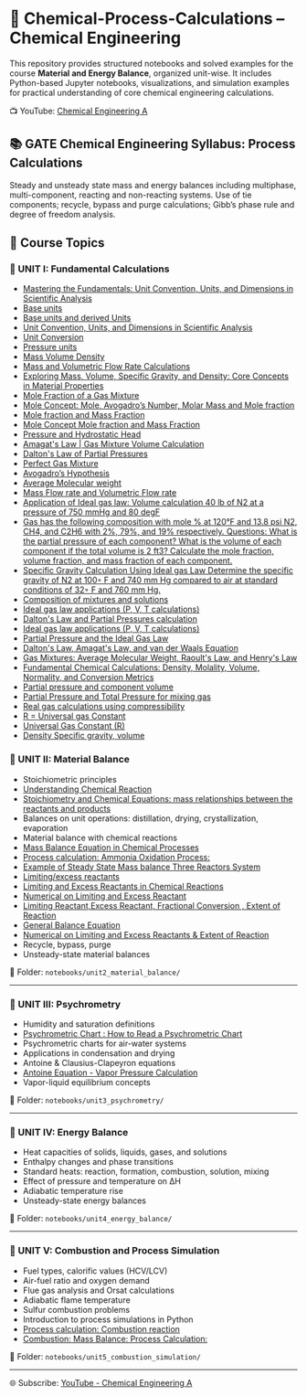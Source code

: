 # 📘 Chemical-Process-Calculations  – Chemical Engineering

This repository provides structured notebooks and solved examples for the course **Material and Energy Balance**, organized unit-wise. It includes Python-based Jupyter notebooks, visualizations, and simulation examples for practical understanding of core chemical engineering calculations.


📺 YouTube: [Chemical Engineering A](https://www.youtube.com/@chemicalengineeringA)

## 📚 GATE Chemical Engineering Syllabus: Process Calculations
Steady and unsteady state mass and energy balances including multiphase, multi-component, 
reacting and non-reacting systems. Use of tie components; recycle, bypass and purge calculations; 
Gibb’s phase rule and degree of freedom analysis.


## 🧮 Course Topics

### 🔹 UNIT I: Fundamental Calculations
- [Mastering the Fundamentals: Unit Convention, Units, and Dimensions in Scientific Analysis](https://youtu.be/cydXka-tAFs)
- [Base units ](https://youtube.com/shorts/NbYM_TmnVwY)
- [Base units and derived Units](https://youtu.be/-R-oJMlzFbc)
- [Unit Convention, Units, and Dimensions in Scientific Analysis](https://youtu.be/cydXka-tAFs)
- [Unit Conversion](https://youtu.be/C3kWuZvGJnY)
- [Pressure units ](https://youtube.com/shorts/Gl6jF6qVjJI)
- [Mass Volume Density](https://youtube.com/shorts/KDVL41Ezjo8)
- [Mass and Volumetric Flow Rate Calculations](https://youtu.be/b7J2Edj93go)
- [Exploring Mass, Volume, Specific Gravity, and Density: Core Concepts in Material Properties](https://youtu.be/B1mgZPW4UH8)
- [Mole Fraction of a Gas Mixture](https://youtube.com/shorts/9ARUabdwU5g)
- [Mole Concept: Mole, Avogadro’s Number, Molar Mass and Mole fraction](https://youtu.be/AAJ5wX1OxAI)
- [Mole fraction and Mass Fraction](https://youtube.com/shorts/goZPLNAgc-A)
- [Mole Concept Mole fraction and Mass Fraction](https://youtube.com/shorts/KBGR-0IbGgY)
- [Pressure and Hydrostatic Head](https://youtube.com/shorts/ue5FoZ0nODw)
- [Amagat's Law | Gas Mixture Volume Calculation](https://youtube.com/shorts/4owL0ux6PiM)
- [Dalton's Law of Partial Pressures](https://youtube.com/shorts/RpOw9zVR0Ds)
- [Perfect Gas Mixture](https://youtube.com/shorts/w8COS9wHM7A)
- [Avogadro’s Hypothesis](https://youtube.com/shorts/WpBF2N--QJc)
- [Average Molecular weight](https://youtube.com/shorts/_pTQgB4TgDQ)
- [Mass Flow rate and Volumetric Flow rate](https://youtube.com/shorts/J6x3LVGGKnk)
- [Application of Ideal gas law: Volume calculation  40 lb of N2 at a pressure of 750 mmHg and  80 degF](https://youtu.be/1XqPPJ9kF2Q)
- [Gas has the following composition with mole % at 120°F and 13.8 psi N2, CH4, and C2H6 with 2%, 79%, and 19% respectively. Questions: What is the partial pressure of each component? What is the volume of each component if the total volume is 2 ft3? Calculate the mole fraction, volume fraction, and mass fraction of each component.](https://youtu.be/5HgPFVDBmOo)
- [Specific Gravity Calculation Using Ideal gas Law Determine the specific gravity of N2 at 100◦ F and 740 mm Hg compared to air at standard conditions of 32◦ F and 760 mm Hg.](https://youtu.be/dP-a7AYTV_M)
- [Composition of mixtures and solutions](https://youtu.be/GQR9wGE2jnc)
- [Ideal gas law applications (P, V, T calculations)](https://youtu.be/cZxqWMyNaIw)
- [Dalton's Law and Partial Pressures calculation](https://youtu.be/pPG5zNxIZWY)
- [Ideal gas law applications (P, V, T calculations)](https://youtu.be/J6Kni05eXgM)
- [Partial Pressure and the Ideal Gas Law](https://youtu.be/G-XeBFHpnB0)
- [Dalton's Law, Amagat's Law, and van der Waals Equation](https://youtu.be/X4qLdvV4rAk)
- [Gas Mixtures: Average Molecular Weight, Raoult's Law, and Henry's Law](https://youtu.be/2z8l4OgRjtk)
- [Fundamental Chemical Calculations: Density, Molality, Volume, Normality, and Conversion Metrics](https://youtu.be/Ld97JjiClL8)
- [Partial pressure and component volume](https://youtu.be/pPG5zNxIZWY)
- [Partial Pressure and Total Pressure  for mixing gas](https://youtu.be/2lWFwmIcihM)
- [Real gas calculations using compressibility](https://youtu.be/oN4VDv5EQvY)
- [R = Universal gas Constant](https://youtu.be/LiU3MhMUkJ4)
- [Universal Gas Constant (R)](https://youtube.com/shorts/J6x3LVGGKnk)
- [Density Specific gravity, volume](https://youtube.com/shorts/Hx1ohC3dNjc)

### 🔹 UNIT II: Material Balance
- Stoichiometric principles
- [Understanding Chemical Reaction](https://youtu.be/NeR4-gUrzco)
- [Stoichiometry and Chemical Equations: mass relationships between the reactants and products](https://youtu.be/IGAzXR5hflE)
- Balances on unit operations: distillation, drying, crystallization, evaporation
- Material balance with chemical reactions
- [Mass Balance Equation in Chemical Processes](https://youtu.be/CvMYo0CftOg)
- [Process calculation: Ammonia Oxidation Process:](https://youtu.be/A7caihbdPWE)
- [Example of Steady State Mass balance Three Reactors System](https://youtu.be/pIjmFIol7TI)
- [Limiting/excess reactants](https://youtu.be/xICWpJgqCfw)
- [Limiting and Excess Reactants in Chemical Reactions](https://youtu.be/gT38RXlr25I)
- [Numerical on Limiting and Excess Reactant](https://youtu.be/k68-OJIbylY)
- [Limiting Reactant,Excess Reactant, Fractional Conversion , Extent of Reaction](https://youtube.com/shorts/sk172XWnRC8)
- [General Balance Equation](https://youtube.com/shorts/u12DSjPhT5g)
- [Numerical on Limiting and Excess Reactants & Extent of Reaction](https://youtu.be/xICWpJgqCfw)
- Recycle, bypass, purge
- Unsteady-state material balances

📁 Folder: `notebooks/unit2_material_balance/`

---

### 🔹 UNIT III: Psychrometry
- Humidity and saturation definitions
- [Psychrometric Chart : How to Read a Psychrometric Chart ](https://youtu.be/jncmqD5XWJM)
- Psychrometric charts for air-water systems
- Applications in condensation and drying
- Antoine & Clausius-Clapeyron equations
- [Antoine Equation - Vapor Pressure Calculation](https://youtu.be/nlMChcnHWZo)
- Vapor-liquid equilibrium concepts

📁 Folder: `notebooks/unit3_psychrometry/`

---

### 🔹 UNIT IV: Energy Balance
- Heat capacities of solids, liquids, gases, and solutions
- Enthalpy changes and phase transitions
- Standard heats: reaction, formation, combustion, solution, mixing
- Effect of pressure and temperature on ΔH
- Adiabatic temperature rise
- Unsteady-state energy balances

📁 Folder: `notebooks/unit4_energy_balance/`

---

### 🔹 UNIT V: Combustion and Process Simulation
- Fuel types, calorific values (HCV/LCV)
- Air-fuel ratio and oxygen demand
- Flue gas analysis and Orsat calculations
- Adiabatic flame temperature
- Sulfur combustion problems
- Introduction to process simulations in Python
- [Process calculation: Combustion reaction](https://youtu.be/AefGsLRT_WU)
- [Combustion: Mass Balance: Process Calculation:](https://youtu.be/AefGsLRT_WU)

📁 Folder: `notebooks/unit5_combustion_simulation/`

---

  
🌐 Subscribe: [YouTube - Chemical Engineering A](https://www.youtube.com/@chemicalengineeringA)
